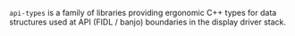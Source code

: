 <!-- Copyright 2024 The Fuchsia Authors. All rights reserved.
Use of this source code is governed by a BSD-style license that can be
found in the LICENSE file. -->

`api-types` is a family of libraries providing ergonomic C++ types for data
structures used at API (FIDL / banjo) boundaries in the display driver stack.
